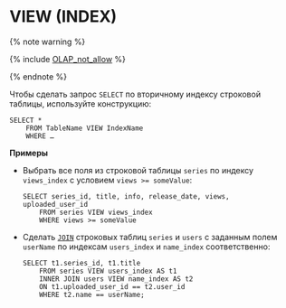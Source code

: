 # VIEW (INDEX)

{% note warning %}

{% include [OLAP_not_allow](../../../../../_includes/not_allow_for_olap.md) %}

{% endnote %}

Чтобы сделать запрос `SELECT` по вторичному индексу строковой таблицы, используйте конструкцию:

``` yql
SELECT *
    FROM TableName VIEW IndexName
    WHERE …
```

**Примеры**

* Выбрать все поля из строковой таблицы `series` по индексу `views_index` с условием `views >= someValue`:

  ``` yql
  SELECT series_id, title, info, release_date, views, uploaded_user_id
      FROM series VIEW views_index
      WHERE views >= someValue
  ```

* Сделать [`JOIN`](../../join.md) строковых таблиц `series` и `users` c заданным полем `userName` по индексам `users_index` и `name_index` соответственно:

  ``` yql
  SELECT t1.series_id, t1.title
      FROM series VIEW users_index AS t1
      INNER JOIN users VIEW name_index AS t2
      ON t1.uploaded_user_id == t2.user_id
      WHERE t2.name == userName;
  ```
